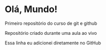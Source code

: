# Olá, Mundo!
 Primeiro repositório  do curso de git e github

 Repositório criado durante uma aula ao vivo

 Essa linha eu adicionei diretamente no GitHub
